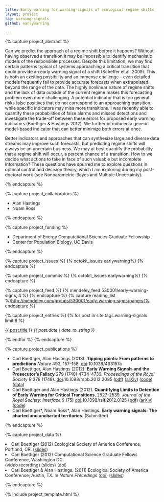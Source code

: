 ```yaml
---
title: Early warning for warning-signals of ecological regime shifts  
layout: project
tag: warning-signals 
github: earlywarning

---
```


{% capture project_abstract %} 

Can we predict the approach of a regime shift before it happens? Without
having observed a transition it may be impossible to identify mechanistic
models of the responsible processes.  Despite this limitation, we may find
certain patterns typical of systems approaching a critical transition
that could provide an early warning signal of a shift (Scheffer et
al. 2009). This is both an exciting possibility and an immense challenge -
even detailed models frequently fail to provide accurate forecasts when
extrapolated beyond the range of the data. The highly nonlinear nature of
regime shifts and the lack of data outside of the current regime makes
this forecasting problem even more challenging. A potential indicator
that is too general risks false positives that do not correspond to
an approaching transition, while specific indicators may miss more
transitions. I was recently able to quantify these probabilities of
false alarms and missed detections and investigate the trade-off between
these errors for proposed early warning indicators (Boettiger & Hastings
2012). We further introduced a generic model-based indicator that can
better minimize both errors at once.

Better indicators and approaches that can synthesize large and diverse
data streams may improve such forecasts, but predicting regime shifts will
always be an uncertain business. We may at best quantify the probability
that a regime shift will occur, a percent chance of a transition. How to
we decide what actions to take in face of such valuable but incomplete
information? These questions have spurred me to explore questions in
optimal control and decision theory, which I am exploring during my
post-doctoral work (see Nonparametric-Bayes and Multiple Uncertainty).

{% endcapture %} 

{% capture project_collaborators %}
- Alan Hastings 
- Noam Ross 

{% endcapture %}

{% capture project_funding %}
- Department of Energy Computational Sciences Graduate Fellowship 
- Center for Population Biology, UC Davis 

{% endcapture %}


{% capture project_issues %}
{% octokit_issues earlywarning%}
{% endcapture %}

{% capture project_commits %}
{% octokit_issues earlywarning%}
{% endcapture %}

{% capture project_feed %}
{% mendeley_feed 530001/early-warning-signs, 4 %}
{% endcapture %}
{% capture reading_list %}http://mendeley.com/groups/530001/early-warning-signs/papers{% endcapture %}

{% capture project_entries %}
{% for post in site.tags.warning-signals limit:8 %}
<p> <a href="{{ post.url }}">{{ post.title }}</a> 
<span style="font-style:italic"> {{ post.date | date_to_string }}</span></p>
{% endfor %}
{% endcapture %}

{% capture project_publications %}
<ul prefix="datacite: http://purl.org/spar/datacite/">
<li>Carl Boettiger, Alan Hastings (2013). <strong>Tipping points: From patterns to predictions</strong> <em>Nature</em> 493, 157–158. <a rel="datacite:doi" href="http://dx.doi.org/10.1038/493157a">doi</a>:10.1038/493157a</li>
<li>Carl Boettiger, Alan Hastings (2012). <strong>Early Warning Signals and the Prosecutor’s Fallacy</strong> 279 (1748) 4734-4739. <em>Proceedings of the Royal Society B</em> 279 (1748). <a rel="datacite:doi" href="http://dx.doi.org/10.1098/rspb.2012.2085">doi</a>:10.1098/rspb.2012.2085 (<a href="http://www.mendeley.com/download/public/98752/4972355691/dd5fdd8ebbfc05d9ebf415761be200805254d22e/dl.pdf">pdf</a>) (<a href="http://arxiv.org/abs/1210.1204">arXiv</a>) (<a href="https://github.com/cboettig/earlywarning/blob/prosecutor/inst/examples/fallacy.md">code</a>) (<a href="http://dx.doi.org/10.5061/dryad.2k462">data</a>)</li>
<li>Carl Boettiger and Alan Hastings (2012). <strong>Quantifying Limits to Detection of Early Warning for Critical Transitions</strong>, 2527-2539. <em>Journal of the Royal Society: Interface</em> 9 (75) <a rel="datacite:doi" href="http://dx.doi.org/10.1098/rsif.2012.0125">doi</a>:10.1098/rsif.2012.0125 (<a href="http://www.mendeley.com/download/public/98752/4711221423/df767d6b5f0fbf44cc236470307992b019e6c149/dl.pdf">pdf</a>) (<a href="http://arxiv.org/abs/1204.6231">arXiv</a>) (<a href="https://github.com/cboettig/earlywarning">code</a>)</li>
<li> Carl Boettiger*, Noam Ross*, Alan Hastings.  <strong>Early warning signals: The charted and uncharted territories</strong>. (Submitted) </li>
</ul>


{% endcapture %}

{% capture project_data %}

</ul>
<li>Carl Boettiger (2012) Ecological Society of America Conference, Portland, OR. (<a href="http://www.slideshare.net/cboettig/esa-2012-talk">slides</a>)</li>
<li>Carl Boettiger (2012) Computational Science Graduate Fellows Conference, Washington DC.<br /> (<a href="http://www.youtube.com/watch?v=xwIIVdyKe4o">video recording</a>) (<a href="http://www.slideshare.net/cboettig/regime-shifts-in-ecology-and-evolution">slides</a>) (<a href="http://dx.doi.org/10.6084/m9.figshare.97279">doi</a>)</li>

<li>Carl Boettiger &amp; Alan Hastings. (2011) Ecological Society of America Conference; Austin, TX. In <em>Nature Precedings</em> (<a href="http://dx.doi.org/10.1038/npre.2012.6857.1">doi</a>) (<a href="http://www.slideshare.net/cboettig/limits-to-detection-for-early-warning-signals-of-population-collapse">slides</a>)</li>

</ul> 

{% endcapture %}



{% include project_template.html %}



